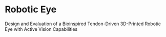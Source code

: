 # Robotic Eye
Design and Evaluation of a Bioinspired Tendon-Driven 3D-Printed Robotic Eye with Active Vision Capabilities
